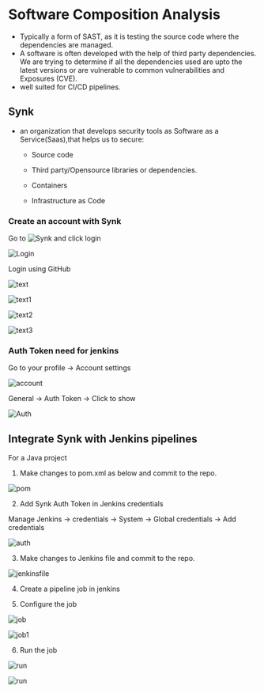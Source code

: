 
# Software Composition Analysis

- Typically a form of SAST, as it is testing the source code where the dependencies are managed.
- A software is often developed with the help of third party dependencies. We are trying to determine if all the dependencies used are upto the latest versions or are vulnerable to common vulnerabilities and Exposures (CVE).
- well suited for CI/CD pipelines.

## Synk

- an organization that develops security tools as Software as a Service(Saas),that helps us to secure:
        
    - Source code
    
    - Third party/Opensource libraries or dependencies.
    - Containers
    - Infrastructure as Code

### Create an account with Synk

Go to ![Synk]("https://snyk.io") and click login

![Login](Picture1.png)

Login using GitHub

![text](Picture2.png)

![text1](Picture3.png)

![text2](Picture4.png)

![text3](Picture5.png)

### Auth Token need for jenkins

Go to your profile -> Account settings

![account](Picture6.png)


General -> Auth Token -> Click to show

![Auth](Picture7.png)


## Integrate Synk with Jenkins pipelines

For a Java project

1. Make changes to pom.xml as below and commit to the repo.

![pom](Picture8.png)

2. Add Synk Auth Token in Jenkins credentials

Manage Jenkins -> credentials -> System -> Global credentials -> Add credentials

![auth](Picture9.png)


3. Make changes to Jenkins file and commit to the repo.

![jenkinsfile](Picture10.png)

4. Create a pipeline job in jenkins

5. Configure the job

![job](Picture11.png)

![job1](Picture12.png)

6. Run the job

![run](Picture13.png)

![run](Picture14.png)




